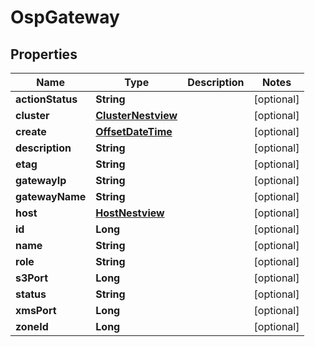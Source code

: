 # OspGateway

## Properties
Name | Type | Description | Notes
------------ | ------------- | ------------- | -------------
**actionStatus** | **String** |  |  [optional]
**cluster** | [**ClusterNestview**](ClusterNestview.md) |  |  [optional]
**create** | [**OffsetDateTime**](OffsetDateTime.md) |  |  [optional]
**description** | **String** |  |  [optional]
**etag** | **String** |  |  [optional]
**gatewayIp** | **String** |  |  [optional]
**gatewayName** | **String** |  |  [optional]
**host** | [**HostNestview**](HostNestview.md) |  |  [optional]
**id** | **Long** |  |  [optional]
**name** | **String** |  |  [optional]
**role** | **String** |  |  [optional]
**s3Port** | **Long** |  |  [optional]
**status** | **String** |  |  [optional]
**xmsPort** | **Long** |  |  [optional]
**zoneId** | **Long** |  |  [optional]

